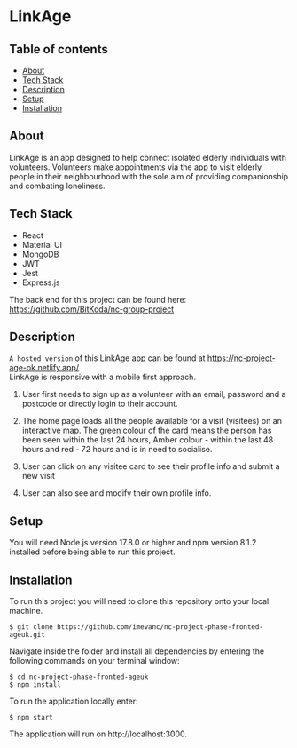 # LinkAge

## Table of contents

- [About <a name="about"></a>](#about-)
- [Tech Stack <a name="tech-stack"></a>](#tech-stack-)
- [Description <a name="Description"></a>](#Description-)
- [Setup <a name="Setup"></a>](#Setup-)
- [Installation <a name="Installation"></a>](#Installation-)


## About <a name="about"></a>

LinkAge is an app designed to help connect isolated elderly individuals with volunteers. Volunteers make appointments via the app to visit elderly people in their neighbourhood with the sole aim of providing companionship and combating loneliness.

## Tech Stack <a name="tech-stack"></a>

- React
- Material UI
- MongoDB
- JWT
- Jest
- Express.js

The back end for this project can be found here: https://github.com/BitKoda/nc-group-project

## Description  <a name="Description"></a>

`A hosted version` of this LinkAge app can be found at https://nc-project-age-ok.netlify.app/
<br>
LinkAge is responsive with a mobile first approach.
<br>

1. User first needs to sign up as a volunteer with an email, password and a postcode or directly login to their account. 
2. The home page loads all the people available for a visit (visitees) on an interactive map. The green colour of the card means the person has been seen within the last 24 hours, Amber colour - within the last 48 hours and red - 72 hours and is in need to socialise. 

3. User can click on any visitee card to see their profile info and submit a new visit <br> 
4. User can also see and modify their own profile info. <br> 

## Setup <a name="Setup"></a>

You will need Node.js version 17.8.0 or higher and npm version 8.1.2 installed before being able to run this project.

## Installation <a name="Installation"></a>

To run this project you will need to clone this repository onto your local machine.

```
$ git clone https://github.com/imevanc/nc-project-phase-fronted-ageuk.git
```

Navigate inside the folder and install all dependencies by entering the following commands on your terminal window:

```
$ cd nc-project-phase-fronted-ageuk
$ npm install
```

To run the application locally enter:

```
$ npm start
```

The application will run on http://localhost:3000.
